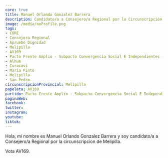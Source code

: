 ```yaml
---
core: true
title: Manuel Orlando Gonzalez Barrera
description: Candidato/a a Consejero/a Regional por la Circunscripción de Melipilla
image: /media/noProfile.png
tags:
- CORE
- Consejero Regional
- Apruebo Dignidad
- Melipilla
- AV169
- Pacto Frente Amplio - Subpacto Convergencia Social E Independientes - Convergencia Social
- Alhue
- Curacavi
- Maria Pinto
- Melipilla
- San Pedro
circunscripcionProvincial: Melipilla
papeleta: AV169
partido: Pacto Frente Amplio - Subpacto Convergencia Social E Independientes - Convergencia Social
paginaWeb:
facebook:
twitter:
instagram:
youtube:
tiktok:
---
```

Hola, mi nombre es Manuel Orlando Gonzalez Barrera y soy candidato/a a Consejero/a Regional por la circunscripcion de Melipilla.

Vota AV169.